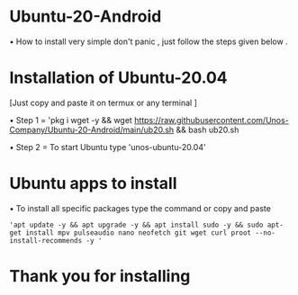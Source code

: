 # Ubuntu-20-Android
   
  • How to install very simple don't panic , just follow the steps given below .

# Installation of Ubuntu-20.04
  [Just copy and paste it on termux or any terminal ]
  
  • Step 1 = 'pkg i wget -y && wget https://raw.githubusercontent.com/Unos-Company/Ubuntu-20-Android/main/ub20.sh && bash ub20.sh

  • Step 2 =  To start Ubuntu type 'unos-ubuntu-20.04'

# Ubuntu apps to install 

 • To install all specific packages type the command or copy and paste 
    
    'apt update -y && apt upgrade -y && apt install sudo -y && sudo apt-get install mpv pulseaudio nano neofetch git wget curl proot --no-install-recommends -y '

# Thank you for installing 
